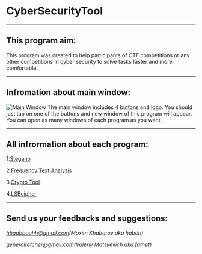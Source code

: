 # CyberSecurityTool

---
## This program aim:

This program was created to help participants of CTF competitions or any other competitions in cyber security to solve tasks faster and more comfortable.

---

## Infromation about main window:

![Main Window](https://docs.google.com/uc?id=1HI6VlWyN9-CAD8vO4N8ECEfchxYwKN_G)
The main window includes 4 buttons and logo. You should just tap on one of the buttons and new window of this program will appear. You can open as many windows of each program as you want. 

---

## All infrormation about each program:

  1.[Stegano](Stegano/Stegano.md)
  
  2.[Frequency Text Analysis](FrequencyTextAnalysis/FrequencyTextAnalysis.md)

  3.[Crypto Tool](CryptoTool/CryptoTool.md)
   
  4.[LSBcipher](LSBcipher/LSBcipher.md)

---

## Send us your feedbacks and suggestions:

  *hhaabboohh@gmail.com(Maxim Khabarov aka haboh)*

  *generalretcher@gmail.com(Valeriy Matskevich aka fatnet)*

